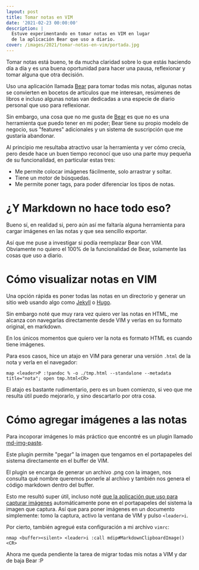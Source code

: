 ```yaml
---
layout: post
title: Tomar notas en VIM
date: '2021-02-23 00:00:00'
description: |
  Estuve experimentando en tomar notas en VIM en lugar
  de la aplicación Bear que uso a diario.
cover: /images/2021/tomar-notas-en-vim/portada.jpg
---
```


Tomar notas está bueno, te da mucha claridad sobre lo que estás haciendo
día a día y es una buena oportunidad para hacer una pausa, reflexionar y
tomar alguna que otra decisión.

Uso una aplicación llamada [Bear](https://bear.app/) para tomar todas
mis notas, algunas notas se convierten en bocetos de artículos que me
interesan, resúmenes
de libros e incluso algunas notas van dedicadas a una especie de diario
personal que uso para reflexionar.

Sin embargo, una cosa que no me gusta de [Bear](https://bear.app/) es que
no es una herramienta que puedo tener en mi poder; Bear tiene su propio
modelo de negocio, sus "features" adicionales y un sistema de
suscripción que me gustaría abandonar.

Al principio me resultaba atractivo usar la herramienta y ver cómo crecía, pero
desde hace un buen tiempo reconocí que uso una parte muy pequeña de su
funcionalidad, en particular estas tres:

- Me permite colocar imágenes fácilmente, solo arrastrar y soltar.
- Tiene un motor de búsquedas.
- Me permite poner tags, para poder diferenciar los tipos de notas.

# ¿Y Markdown no hace todo eso?

Bueno sí, en realidad si, pero aún así me faltaría alguna herramienta
para cargar imágenes en las notas y que sea sencillo exportar.

Así que me puse a investigar si podía reemplazar Bear con VIM. Obviamente
no quiero el 100% de la funcionalidad de Bear, solamente las cosas que
uso a diario.

# Cómo visualizar notas en VIM

Una opción rápida es poner todas las notas en un directorio y generar
un sitio web usando algo como [Jekyll](https://jekyllrb.com/) o [Hugo](https://gohugo.io/).

Sin embargo noté que muy rara vez quiero ver las notas en HTML, me
alcanza con navegarlas directamente desde VIM y verlas en su
formato original, en markdown.

En los únicos momentos que quiero ver la nota es formato HTML es
cuando tiene imágenes.

Para esos casos, hice un atajo en VIM para generar una versión
`.html` de la nota y verla en el navegador:

```
map <leader>P :!pandoc % -o ./tmp.html --standalone --metadata title="nota"; open tmp.html<CR>
```

El atajo es bastante rudimentario, pero es un buen comienzo, si veo que me resulta útil puedo
mejorarlo, y sino descartarlo por otra cosa.

# Cómo agregar imágenes a las notas

Para incoporar imágenes lo más práctico que encontré es un plugin
llamado [md-img-paste](https://github.com/ferrine/md-img-paste.vim).

Este plugin permite "pegar" la imagen que tengamos en el portapapeles
del sistema directamente en el buffer de VIM. 

El plugin se encarga de generar un archivo .png con la imagen, nos
consulta qué nombre queremos ponerle al archivo y también nos genera
el código markdown dentro del buffer.

Esto me resultó super útil, incluso noté [que la aplicación que uso
para capturar imágenes](https://monosnap.com/) automáticamente pone en el portapapeles del
sistema la imagen que captura. Así que para poner imágenes en un
documento simplemente: tomo la captura, activo la ventana de VIM y pulso
`<leader>i`.

Por cierto, también agregué esta configuración a mi archivo `vimrc`:

```
nmap <buffer><silent> <leader>i :call mdip#MarkdownClipboardImage()<CR>
```

Ahora me queda pendiente la tarea de migrar todas mis notas a VIM
y dar de baja Bear :P
